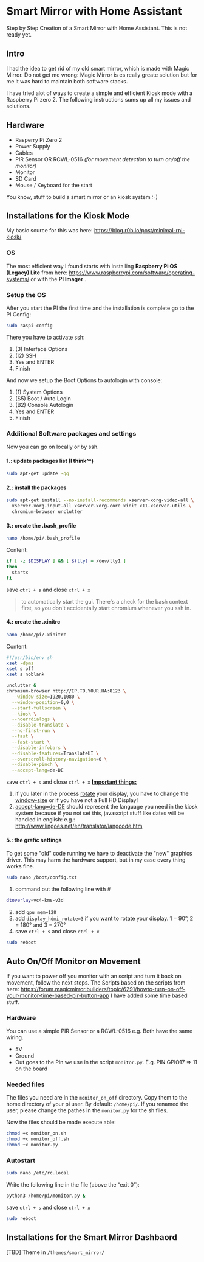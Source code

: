 # Smart Mirror with Home Assistant
Step by Step Creation of a Smart Mirror with Home Assistant. This is not ready yet.

## Intro
I had the idea to get rid of my old smart mirror, which is made with Magic Mirror. Do not get me wrong: Magic Mirror is es really greate solution but for me it was hard to maintain both software stacks.

I have tried alot of ways to create a simple and efficient Kiosk mode with a Raspberry Pi zero 2. The following instructions sums up all my issues and solutions.

## Hardware

- Rasperry Pi Zero 2
- Power Supply
- Cables
- PIR Sensor OR RCWL-0516 _(for movement detection to turn on/off the monitor)_
- Monitor
- SD Card
- Mouse / Keyboard for the start

You know, stuff to build a smart mirror or an kiosk system :-)


## Installations for the Kiosk Mode

My basic source for this was here: https://blog.r0b.io/post/minimal-rpi-kiosk/ 

### OS
The most efficient way I found starts with installing **Raspberry Pi OS (Legacy) Lite** from here: https://www.raspberrypi.com/software/operating-systems/ or with the **PI Imager** .

### Setup the OS
After you start the PI the first time and the installation is complete go to the PI Config:
```bash
sudo raspi-config
```

There you have to activate ssh:

1. (3) Interface Options
2. (I2) SSH
3. Yes and ENTER
4. Finish

And now we setup the Boot Options to autologin with console:

1. (1) System Options
2. (S5) Boot / Auto Login
3. (B2) Console Autologin
4. Yes and ENTER
5. Finish

### Additional Software packages and settings
Now you can go on locally or by ssh.

#### 1.: update packages list (I think^^)
```bash
sudo apt-get update -qq
```

#### 2.: install the packages
```bash
sudo apt-get install --no-install-recommends xserver-xorg-video-all \
  xserver-xorg-input-all xserver-xorg-core xinit x11-xserver-utils \
  chromium-browser unclutter
```

#### 3.: create the .bash_profile
```bash
nano /home/pi/.bash_profile
```
Content:
```sh
if [ -z $DISPLAY ] && [ $(tty) = /dev/tty1 ]
then
  startx
fi
```
save `ctrl + s` and close `ctrl + x`
> to automatically start the gui. There's a check for the bash context first, so you don't accidentally start chromium whenever you ssh in.

#### 4.: create the .xinitrc
```bash
nano /home/pi/.xinitrc
```
Content:
```sh
#!/usr/bin/env sh
xset -dpms
xset s off
xset s noblank

unclutter &
chromium-browser http://IP.TO.YOUR.HA:8123 \
  --window-size=1920,1080 \
  --window-position=0,0 \
  --start-fullscreen \
  --kiosk \
  --noerrdialogs \
  --disable-translate \
  --no-first-run \
  --fast \
  --fast-start \
  --disable-infobars \
  --disable-features=TranslateUI \
  --overscroll-history-navigation=0 \
  --disable-pinch \
  --accept-lang=de-DE
```
save `ctrl + s` and close `ctrl + x`
**<u>Important things:</u>**
1. if you later in the process <u>rotate</u> your display, you have to change the <u>window-size</u> or if you have not a Full HD Display!
2. <u>accept-lang=de-DE</u> should represent the language you need in the kiosk system because if you not set this, javascript stuff like dates will be handled in english: e.g.: http://www.lingoes.net/en/translator/langcode.htm

#### 5.: the grafic settings
To get some "old" code running we have to deactivate the "new" graphics driver. This may harm the hardware support, but in my case every thing works fine.

```bash
sudo nano /boot/config.txt
```

1. command out the following line with #
```bash
dtoverlay=vc4-kms-v3d
```

2. add `gpu_mem=128`
3. add `display_hdmi_rotate=3` if you want to rotate your display.
1 = 90°, 2 = 180° and 3 = 270°
4. save `ctrl + s` and close `ctrl + x`

```bash
sudo reboot
```

## Auto On/Off Monitor on Movement
If you want to power off you monitor with an script and turn it back on movement, follow the next steps.
The Scripts based on the scripts from here: https://forum.magicmirror.builders/topic/6291/howto-turn-on-off-your-monitor-time-based-pir-button-app I have added some time based stuff.

### Hardware
You can use a simple PIR Sensor or a RCWL-0516 e.g. Both have the same wiring.
- 5V
- Ground
- Out goes to the Pin we use in the script `monitor.py`. E.g. PIN GPIO17 => 11 on the board

### Needed files
The files you need are in the `monitor_on_off` directory. Copy them to the home directory of your pi user. By default: `/home/pi/`. If you renamed the user, please change the pathes in the `monitor.py` for the sh files.

Now the files should be made execute able:
```bash
chmod +x monitor_on.sh
chmod +x monitor_off.sh
chmod +x monitor.py
```

### Autostart
```bash
sudo nano /etc/rc.local
```
Write the following line in the file (above the “exit 0”):
```bash
python3 /home/pi/monitor.py &
```
save `ctrl + s` and close `ctrl + x`

```bash
sudo reboot
```

## Installations for the Smart Mirror Dashbaord
[TBD]
Theme in `/themes/smart_mirror/`